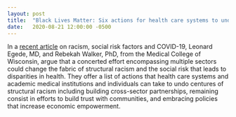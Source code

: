 ```yaml
---
layout: post
title:  "Black Lives Matter: Six actions for health care systems to undo structural racism"
date:   2020-08-21 12:00:00 -0500
---
```

In a [recent article][recent-article] on racism, social risk factors and COVID-19, Leonard Egede, MD, and Rebekah Walker, PhD, from the Medical College of Wisconsin, argue that a concerted effort encompassing multiple sectors could change the fabric of structural racism and the social risk that leads to disparities in health. They offer a list of actions that health care systems and academic medical institutions and individuals can take to undo centures of structural racism including building cross-sector partnerships, remaining consist in efforts to build trust with communities, and embracing policies that increase economic empowerment.

[recent-article]: http://r20.rs6.net/tn.jsp?f=001SIy07b_qfuiDOANx7i28Q2GMT4xq7afnxLBYcNXkQvNTQsi7O04uKLihrMlzENZCcnzRvqLzr8dVolUl_yZshqnVcv0nYhYYl0Q7COK3BXL-CNOHlPqmSqQM6LxKUdyc6NALy1MTi7OefTdijDGM6230Q0dahdiEtCASJDTwg4a0ZarC58p-MSrW1STFfpj8Cnn5GwxGmxxcf5bpnMuM5_7-UyAmRUVmMeheM1wWObo=&c=fSZTNosNsX6Ww6fgY8NniYmNOeEF9rmIkC9Cm-P3rnzCPfFrPg9Wkg==&ch=EfxYkgmegn_vIBsHtdT0DS9OGwG_hwg27IPbDhrrx52Ca0-tmGaFEA==
